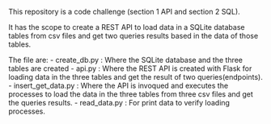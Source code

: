 This repository is a code challenge (section 1 API and section 2 SQL).

It has the scope to create a REST API to load data in a SQLite database tables from csv files and get two queries results based in the data of those tables.

The file are:
                - create_db.py : Where the SQLite database and the three tables are created
                - api.py : Where the REST API is created with Flask for loading data in the three tables and get the result of two queries(endpoints).
                - insert_get_data.py : Where the API is invoqued and executes the processes to load the data in the three tables from three csv files and get the queries results.
                - read_data.py : For print data to verify loading processes.


